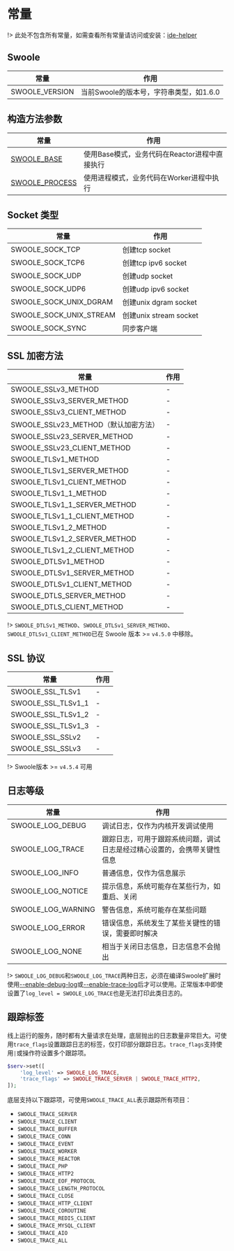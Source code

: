 # 常量

!> 此处不包含所有常量，如需查看所有常量请访问或安装：[ide-helper](https://github.com/swoole/ide-helper/blob/master/output/swoole/constants.php)

## Swoole

常量 | 作用
---|---
SWOOLE_VERSION | 当前Swoole的版本号，字符串类型，如1.6.0

## 构造方法参数

常量 | 作用
---|---
[SWOOLE_BASE](/learn?id=swoole_base) | 使用Base模式，业务代码在Reactor进程中直接执行
[SWOOLE_PROCESS](/learn?id=swoole_process) | 使用进程模式，业务代码在Worker进程中执行

## Socket 类型

常量 | 作用
---|---
SWOOLE_SOCK_TCP | 创建tcp socket
SWOOLE_SOCK_TCP6 | 创建tcp ipv6 socket
SWOOLE_SOCK_UDP | 创建udp socket
SWOOLE_SOCK_UDP6 | 创建udp ipv6 socket
SWOOLE_SOCK_UNIX_DGRAM | 创建unix dgram socket
SWOOLE_SOCK_UNIX_STREAM | 创建unix stream socket
SWOOLE_SOCK_SYNC | 同步客户端

## SSL 加密方法

常量 | 作用
---|---
SWOOLE_SSLv3_METHOD | -
SWOOLE_SSLv3_SERVER_METHOD | -
SWOOLE_SSLv3_CLIENT_METHOD | -
SWOOLE_SSLv23_METHOD（默认加密方法） | -
SWOOLE_SSLv23_SERVER_METHOD | -
SWOOLE_SSLv23_CLIENT_METHOD | -
SWOOLE_TLSv1_METHOD | -
SWOOLE_TLSv1_SERVER_METHOD | -
SWOOLE_TLSv1_CLIENT_METHOD | -
SWOOLE_TLSv1_1_METHOD | -
SWOOLE_TLSv1_1_SERVER_METHOD | -
SWOOLE_TLSv1_1_CLIENT_METHOD | -
SWOOLE_TLSv1_2_METHOD | -
SWOOLE_TLSv1_2_SERVER_METHOD | -
SWOOLE_TLSv1_2_CLIENT_METHOD | -
SWOOLE_DTLSv1_METHOD | -
SWOOLE_DTLSv1_SERVER_METHOD | -
SWOOLE_DTLSv1_CLIENT_METHOD | -
SWOOLE_DTLS_SERVER_METHOD | -
SWOOLE_DTLS_CLIENT_METHOD | -

!> `SWOOLE_DTLSv1_METHOD`、`SWOOLE_DTLSv1_SERVER_METHOD`、`SWOOLE_DTLSv1_CLIENT_METHOD`已在 Swoole 版本 >= `v4.5.0` 中移除。

## SSL 协议

常量 | 作用
---|---
SWOOLE_SSL_TLSv1 | -
SWOOLE_SSL_TLSv1_1 | -
SWOOLE_SSL_TLSv1_2 | -
SWOOLE_SSL_TLSv1_3 | -
SWOOLE_SSL_SSLv2 | -
SWOOLE_SSL_SSLv3 | -

!> Swoole版本 >= `v4.5.4` 可用

## 日志等级

常量 | 作用
---|---
SWOOLE_LOG_DEBUG | 调试日志，仅作为内核开发调试使用
SWOOLE_LOG_TRACE | 跟踪日志，可用于跟踪系统问题，调试日志是经过精心设置的，会携带关键性信息
SWOOLE_LOG_INFO | 普通信息，仅作为信息展示
SWOOLE_LOG_NOTICE | 提示信息，系统可能存在某些行为，如重启、关闭
SWOOLE_LOG_WARNING | 警告信息，系统可能存在某些问题
SWOOLE_LOG_ERROR | 错误信息，系统发生了某些关键性的错误，需要即时解决
SWOOLE_LOG_NONE | 相当于关闭日志信息，日志信息不会抛出

!> `SWOOLE_LOG_DEBUG`和`SWOOLE_LOG_TRACE`两种日志，必须在编译Swoole扩展时使用[--enable-debug-log](/environment?id=debug参数)或[--enable-trace-log](/environment?id=debug参数)后才可以使用。正常版本中即使设置了`log_level = SWOOLE_LOG_TRACE`也是无法打印此类日志的。

## 跟踪标签

线上运行的服务，随时都有大量请求在处理，底层抛出的日志数量非常巨大。可使用`trace_flags`设置跟踪日志的标签，仅打印部分跟踪日志。`trace_flags`支持使用`|`或操作符设置多个跟踪项。

```php
$serv->set([
	'log_level' => SWOOLE_LOG_TRACE,
	'trace_flags' => SWOOLE_TRACE_SERVER | SWOOLE_TRACE_HTTP2,
]);
```

底层支持以下跟踪项，可使用`SWOOLE_TRACE_ALL`表示跟踪所有项目：

* `SWOOLE_TRACE_SERVER`
* `SWOOLE_TRACE_CLIENT`
* `SWOOLE_TRACE_BUFFER`
* `SWOOLE_TRACE_CONN`
* `SWOOLE_TRACE_EVENT`
* `SWOOLE_TRACE_WORKER`
* `SWOOLE_TRACE_REACTOR`
* `SWOOLE_TRACE_PHP`
* `SWOOLE_TRACE_HTTP2`
* `SWOOLE_TRACE_EOF_PROTOCOL`
* `SWOOLE_TRACE_LENGTH_PROTOCOL`
* `SWOOLE_TRACE_CLOSE`
* `SWOOLE_TRACE_HTTP_CLIENT`
* `SWOOLE_TRACE_COROUTINE`
* `SWOOLE_TRACE_REDIS_CLIENT`
* `SWOOLE_TRACE_MYSQL_CLIENT`
* `SWOOLE_TRACE_AIO`
* `SWOOLE_TRACE_ALL`
